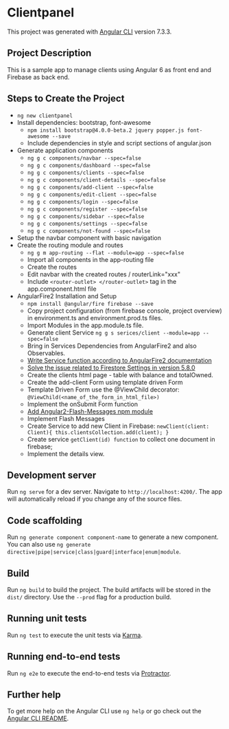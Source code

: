 # Clientpanel

This project was generated with [Angular CLI](https://github.com/angular/angular-cli) version 7.3.3.

## Project Description

This is a sample app to manage clients using Angular 6 as front end and Firebase as back end.

## Steps to Create the Project

+ `ng new clientpanel`
+ Install dependencies: bootstrap, font-awesome
  + `npm install bootstrap@4.0.0-beta.2 jquery popper.js font-awesome --save`
  + Include dependencies in style and script sections of angular.json
+ Generate application components
  + `ng g c components/navbar --spec=false`
  + `ng g c components/dashboard --spec=false`
  + `ng g c components/clients --spec=false`
  + `ng g c components/client-details --spec=false`
  + `ng g c components/add-client --spec=false`
  + `ng g c components/edit-client --spec=false`
  + `ng g c components/login --spec=false`
  + `ng g c components/register --spec=false`
  + `ng g c components/sidebar --spec=false`
  + `ng g c components/settings --spec=false`
  + `ng g c components/not-found --spec=false`
+ Setup the navbar component with basic navigation
+ Create the routing module and routes
  + `ng g m app-routing --flat --module=app --spec=false`
  + Import all components in the app-routing file
  + Create the routes
  + Edit navbar with the created routes / routerLink="xxx"
  + Include `<router-outlet> </router-outlet>` tag in the app.component.html file
+ AngularFire2 Installation and Setup
  + `npm install @angular/fire firebase --save`
  + Copy project configuration (from firebase console, project overview) in environment.ts and environment.prod.ts files.
  + Import Modules in the app.module.ts file.
  + Generate client Service `ng g s serices/client --module=app --spec=false`
  + Bring in Services Dependencies from AngularFire2 and also Observables.
  + [Write Service function according to AngularFire2 documemtation](https://github.com/angular/angularfire2/blob/master/docs/firestore/collections.md)
  + [Solve the issue related to Firestore Settings in version 5.8.0](https://github.com/angular/angularfire2/issues/1993)
  + Create the clients html page - table with balance and totalOwned.
  + Create the add-client Form using template driven Form
  + Template Driven Form use the @ViewChild decorator: `@ViewChild(<name_of_the_form_in_html_file>)`
  + Implement the onSubmit Form function
  + [Add Angular2-Flash-Messages npm module](https://www.npmjs.com/package/angular2-flash-messages)
  + Implement Flash Messages
  + Create Service to add new Client in Firebase:
    `newClient(client: Client){
     this.clientsCollection.add(client);
     }`
  + Create service `getClient(id) function` to collect one document in firebase;
  + Implement the details view.

## Development server

Run `ng serve` for a dev server. Navigate to `http://localhost:4200/`. The app will automatically reload if you change any of the source files.

## Code scaffolding

Run `ng generate component component-name` to generate a new component. You can also use `ng generate directive|pipe|service|class|guard|interface|enum|module`.

## Build

Run `ng build` to build the project. The build artifacts will be stored in the `dist/` directory. Use the `--prod` flag for a production build.

## Running unit tests

Run `ng test` to execute the unit tests via [Karma](https://karma-runner.github.io).

## Running end-to-end tests

Run `ng e2e` to execute the end-to-end tests via [Protractor](http://www.protractortest.org/).

## Further help

To get more help on the Angular CLI use `ng help` or go check out the [Angular CLI README](https://github.com/angular/angular-cli/blob/master/README.md).
